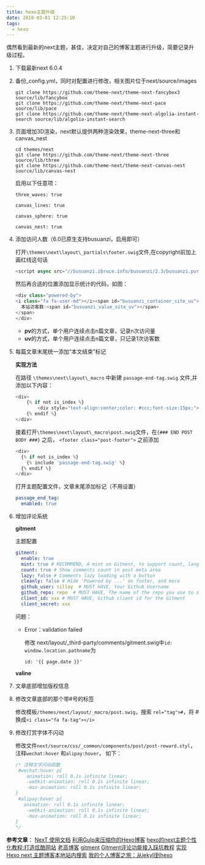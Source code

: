 ```yaml
---
title: hexo主题升级
date: 2018-03-01 12:25:10
tags: 
  - hexo
---
```




偶然看到最新的next主题，甚佳，决定对自己的博客主题进行升级，简要记录升级过程。

<!--more-->

1. 下载最新next 6.0.4

2. 备份_config.yml，同时对配置进行修改，相关图片位于next/source/images

   ```
   git clone https://github.com/theme-next/theme-next-fancybox3 source/lib/fancybox
   git clone https://github.com/theme-next/theme-next-pace source/lib/pace
   git clone https://github.com/theme-next/theme-next-algolia-instant-search source/lib/algolia-instant-search
   ```

3. 页面增加3D渲染，next默认提供两种渲染效果，theme-next-three和canvas_nest

   ```shell
   cd themes/next
   git clone https://github.com/theme-next/theme-next-three source/lib/three
   git clone https://github.com/theme-next/theme-next-canvas-nest source/lib/canvas-nest
   ```

   启用以下任意项：

   ```
   three_waves: true
   ```

   ```
   canvas_lines: true
   ```

   ```
   canvas_sphere: true
   ```

   ```
   canvas_nest: true
   ```

4. 添加访问人数（6.0已原生支持busuanzi，启用即可）

   打开`\themes\next\layout\_partials\footer.swig`文件,在copyright前加上画红线这句话

   ```js
   <script async src="//busuanzi.ibruce.info/busuanzi/2.3/busuanzi.pure.mini.js"></script>
   ```

   然后再合适的位置添加显示统计的代码，如图：

   ```javascript
   <div class="powered-by">
   <i class="fa fa-user-md"></i><span id="busuanzi_container_site_uv">
     本站访客数:<span id="busuanzi_value_site_uv"></span>
   </span>
   </div>
   ```

   - **pv**的方式，单个用户连续点击n篇文章，记录n次访问量
   - **uv**的方式，单个用户连续点击n篇文章，只记录1次访客数

5. 每篇文章末尾统一添加“本文结束”标记

   **实现方法**

   在路径 `\themes\next\layout\_macro` 中新建 `passage-end-tag.swig` 文件,并添加以下内容：

   ```javascript
   <div>
       {% if not is_index %}
           <div style="text-align:center;color: #ccc;font-size:15px;">--------------都看到这了，请我喝杯咖啡吧！<i class="fa fa-coffee"></i>--------------</div>
       {% endif %}
   </div>
   ```

   接着打开`\themes\next\layout\_macro\post.swig`文件，在`{### END POST BODY ###}` 之后， `<footer class="post-footer">` 之前添加

   ```javascript
   <div>
     {% if not is_index %}
       {% include 'passage-end-tag.swig' %}
     {% endif %}
   </div>
   ```

   打开主题配置文件，文章末尾添加标记（不用设置）

   ```yaml
   passage_end_tag:
     enabled: true
   ```

6. 增加评论系统

   **gitment**

   主题配置

   ```yaml
   gitment:
     enable: true
     mint: true # RECOMMEND, A mint on Gitment, to support count, language and proxy_gateway
     count: true # Show comments count in post meta area
     lazy: false # Comments lazy loading with a button
     cleanly: false # Hide 'Powered by ...' on footer, and more
     github_user: silloy  # MUST HAVE, Your Github Username
     github_repo: repo  # MUST HAVE, The name of the repo you use to store Gitment comments
     client_id: xxx # MUST HAVE, Github client id for the Gitment
     client_secret: xxx 
   ```

   问题：

   - Error：validation failed

     修改 next/layout/_third-party/comments/gitment.swig中`id: window.location.pathname`为

     ```
     id: '{{ page.date }}'
     ```

   **valine**

7. 文章底部增加版权信息

8. 修改文章底部的那个带#号的标签

   修改模板`/themes/next/layout/_macro/post.swig`，搜索 `rel="tag">#`，将 # 换成`<i class="fa fa-tag"></i>` 

9. 修改打赏字体不闪动

   修改文件`next/source/css/_common/components/post/post-reward.styl`， 注释`wechat:hover` 和`alipay:hover`， 如下：

   ```css
   /* 注释文字闪动函数
    #wechat:hover p{
       animation: roll 0.1s infinite linear;
       -webkit-animation: roll 0.1s infinite linear;
       -moz-animation: roll 0.1s infinite linear;
   }
    #alipay:hover p{
      animation: roll 0.1s infinite linear;
       -webkit-animation: roll 0.1s infinite linear;
       -moz-animation: roll 0.1s infinite linear;
   }
   */
   ```


**参考文章**：
[NexT 使用文档](http://theme-next.iissnan.com/)
[利用Gulp来压缩你的Hexo博客](https://leaferx.online/2017/06/16/use-gulp-to-minimize/)
[hexo的next主题个性化教程:打造炫酷网站](http://shenzekun.cn/hexo%E7%9A%84next%E4%B8%BB%E9%A2%98%E4%B8%AA%E6%80%A7%E5%8C%96%E9%85%8D%E7%BD%AE%E6%95%99%E7%A8%8B.html)
[老高博客](https://gaoyuhao.ga)
[gitment](https://github.com/imsun/gitment#methods)
[Gitment评论功能接入踩坑教程](http://ihtc.cc/2018/02/25/2018-02-25%20_Gitment%E8%AF%84%E8%AE%BA%E5%8A%9F%E8%83%BD%E6%8E%A5%E5%85%A5%E8%B8%A9%E5%9D%91%E6%95%99%E7%A8%8B/)
[实现 Hexo next 主题博客本地站内搜索](https://zetaoyang.github.io/post/2016/07/08/hexo-localsearch.html)
[我的个人博客之旅：从jekyll到hexo](http://blog.csdn.net/u011475210/article/details/79023429)
